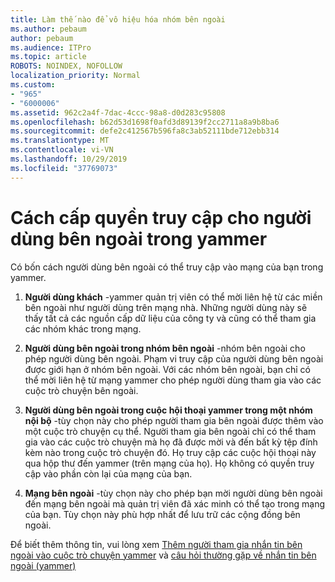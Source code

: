 ```yaml
---
title: Làm thế nào để vô hiệu hóa nhóm bên ngoài
ms.author: pebaum
author: pebaum
ms.audience: ITPro
ms.topic: article
ROBOTS: NOINDEX, NOFOLLOW
localization_priority: Normal
ms.custom:
- "965"
- "6000006"
ms.assetid: 962c2a4f-7dac-4ccc-98a8-d0d283c95808
ms.openlocfilehash: b62d53d1698f0afd3d89139f2cc2711a8a9b8ba6
ms.sourcegitcommit: defe2c412567b596fa8c3ab52111bde712ebb314
ms.translationtype: MT
ms.contentlocale: vi-VN
ms.lasthandoff: 10/29/2019
ms.locfileid: "37769073"
---
```

# <a name="how-to-give-access-to-external-users-in-yammer"></a>Cách cấp quyền truy cập cho người dùng bên ngoài trong yammer

Có bốn cách người dùng bên ngoài có thể truy cập vào mạng của bạn trong yammer.
  
1. **Người dùng khách** -yammer quản trị viên có thể mời liên hệ từ các miền bên ngoài như người dùng trên mạng nhà. Những người dùng này sẽ thấy tất cả các nguồn cấp dữ liệu của công ty và cũng có thể tham gia các nhóm khác trong mạng.

2. **Người dùng bên ngoài trong nhóm bên ngoài** -nhóm bên ngoài cho phép người dùng bên ngoài. Phạm vi truy cập của người dùng bên ngoài được giới hạn ở nhóm bên ngoài. Với các nhóm bên ngoài, bạn chỉ có thể mời liên hệ từ mạng yammer cho phép người dùng tham gia vào các cuộc trò chuyện bên ngoài.

3. **Người dùng bên ngoài trong cuộc hội thoại yammer trong một nhóm nội bộ** -tùy chọn này cho phép người tham gia bên ngoài được thêm vào một cuộc trò chuyện cụ thể. Người tham gia bên ngoài chỉ có thể tham gia vào các cuộc trò chuyện mà họ đã được mời và đến bất kỳ tệp đính kèm nào trong cuộc trò chuyện đó. Họ truy cập các cuộc hội thoại này qua hộp thư đến yammer (trên mạng của họ). Họ không có quyền truy cập vào phần còn lại của mạng của bạn.

4. **Mạng bên ngoài** -tùy chọn này cho phép bạn mời người dùng bên ngoài đến mạng bên ngoài mà quản trị viên đã xác minh có thể tạo trong mạng của bạn. Tùy chọn này phù hợp nhất để lưu trữ các cộng đồng bên ngoài.

Để biết thêm thông tin, vui lòng xem [Thêm người tham gia nhắn tin bên ngoài vào cuộc trò chuyện yammer](https://docs.microsoft.com/yammer/work-with-external-users/add-external-participants) và [câu hỏi thường gặp về nhắn tin bên ngoài (yammer)](https://docs.microsoft.com/yammer/work-with-external-users/external-messaging-faq)
  